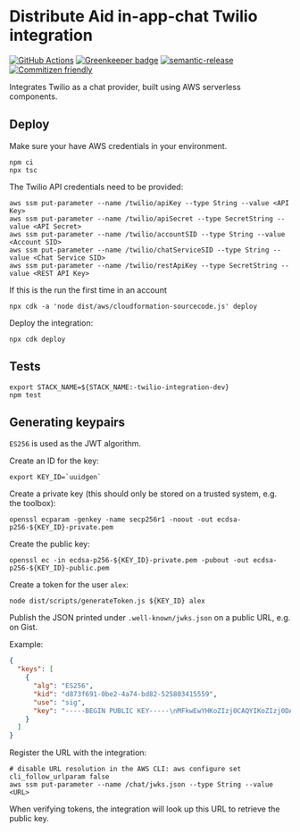 # Distribute Aid in-app-chat Twilio integration

[![GitHub Actions](https://github.com/distributeaid/twilio-integration/workflows/Test%20and%20Release/badge.svg)](https://github.com/distributeaid/twilio-integration/actions)
[![Greenkeeper badge](https://badges.greenkeeper.io/distributeaid/twilio-integration.svg)](https://greenkeeper.io/)
[![semantic-release](https://img.shields.io/badge/%20%20%F0%9F%93%A6%F0%9F%9A%80-semantic--release-e10079.svg)](https://github.com/semantic-release/semantic-release)
[![Commitizen friendly](https://img.shields.io/badge/commitizen-friendly-brightgreen.svg)](http://commitizen.github.io/cz-cli/)

Integrates Twilio as a chat provider, built using AWS serverless components.

## Deploy

Make sure your have AWS credentials in your environment.

    npm ci
    npx tsc

The Twilio API credentials need to be provided:

    aws ssm put-parameter --name /twilio/apiKey --type String --value <API Key>
    aws ssm put-parameter --name /twilio/apiSecret --type SecretString --value <API Secret>
    aws ssm put-parameter --name /twilio/accountSID --type String --value <Account SID>
    aws ssm put-parameter --name /twilio/chatServiceSID --type String --value <Chat Service SID>
    aws ssm put-parameter --name /twilio/restApiKey --type SecretString --value <REST API Key>

If this is the run the first time in an account

    npx cdk -a 'node dist/aws/cloudformation-sourcecode.js' deploy

Deploy the integration:

    npx cdk deploy

## Tests

    export STACK_NAME=${STACK_NAME:-twilio-integration-dev}
    npm test

## Generating keypairs

`ES256` is used as the JWT algorithm.

Create an ID for the key:

    export KEY_ID=`uuidgen`

Create a private key (this should only be stored on a trusted system, e.g. the
toolbox):

    openssl ecparam -genkey -name secp256r1 -noout -out ecdsa-p256-${KEY_ID}-private.pem

Create the public key:

    openssl ec -in ecdsa-p256-${KEY_ID}-private.pem -pubout -out ecdsa-p256-${KEY_ID}-public.pem

Create a token for the user `alex`:

    node dist/scripts/generateToken.js ${KEY_ID} alex

Publish the JSON printed under `.well-known/jwks.json` on a public URL, e.g. on
Gist.

Example:

```json
{
  "keys": [
    {
      "alg": "ES256",
      "kid": "d873f691-0be2-4a74-bd82-525803415559",
      "use": "sig",
      "key": "-----BEGIN PUBLIC KEY-----\nMFkwEwYHKoZIzj0CAQYIKoZIzj0DAQcDQgAEmpypazVR+GyYrFydspSI4tGkEp8M\nayNA41JFHjf17CrVB9GS2NUluTDsElRn3woOFD4qqNguWiuFkbwm7Keepw==\n-----END PUBLIC KEY-----"
    }
  ]
}
```

Register the URL with the integration:

    # disable URL resolution in the AWS CLI: aws configure set cli_follow_urlparam false
    aws ssm put-parameter --name /chat/jwks.json --type String --value <URL>

When verifying tokens, the integration will look up this URL to retrieve the
public key.

